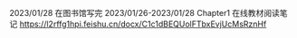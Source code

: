 2023/01/28 在图书馆写完
2023/01/26-2023/01/28 Chapter1 在线教材阅读笔记 https://l2rffg1hpi.feishu.cn/docx/C1c1dBEQUolFTbxEvjUcMsRznHf
